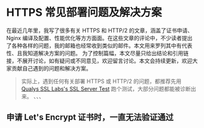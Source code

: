 # HTTPS 常见部署问题及解决方案  
在最近几年里，我写了很多有关 HTTPS 和 HTTP/2 的文章，涵盖了证书申请、Nginx 编译及配置、性能优化等方方面面。在这些文章的评论中，不少读者提出了各种各样的问题，我的邮箱也经常收到类似的邮件。本文用来罗列其中有代表性、且我知道解决方案的问题。
为了控制篇幅，本文尽量只给出结论和引用链接，不展开讨论，如有疑问或不同意见，欢迎留言讨论。本文会持续更新，欢迎大家贡献自己遇到的问题和解决方案。
>实际上，遇到任何有关部署 HTTPS 或 HTTP/2 的问题，都推荐先用 [Qualys SSL Labs's SSL Server Test](https://www.ssllabs.com/ssltest/index.html) 跑个测试，大部分问题都能被诊断出来。
、、、
## 申请 Let's Encrypt 证书时，一直无法验证通过
